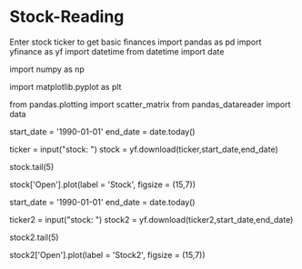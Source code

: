 # Stock-Reading
Enter stock ticker to get basic finances 
import pandas as pd
import yfinance as yf
import datetime
from datetime import date


import numpy as np

import matplotlib.pyplot as plt

from pandas.plotting import scatter_matrix
from pandas_datareader import data

start_date = '1990-01-01'
end_date = date.today()

ticker = input("stock: ")
stock = yf.download(ticker,start_date,end_date)

stock.tail(5)

stock['Open'].plot(label = 'Stock', figsize = (15,7))

start_date = '1990-01-01'
end_date = date.today()

ticker2 = input("stock: ")
stock2 = yf.download(ticker2,start_date,end_date)

stock2.tail(5)

stock2['Open'].plot(label = 'Stock2', figsize = (15,7))

